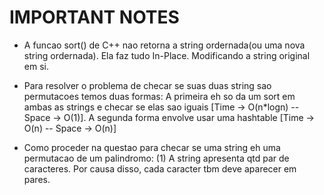 # IMPORTANT NOTES

* A funcao sort() de C++ nao retorna a string ordernada(ou uma nova string ordernada). Ela faz tudo In-Place. Modificando a string original em si.

* Para resolver o problema de checar se suas duas string sao permutacoes temos duas formas: A primeira eh so da um sort em ambas as strings e checar se elas sao iguais [Time -> O(n*logn) -- Space -> O(1)]. A segunda forma envolve usar uma hashtable [Time -> O(n) -- Space -> O(n)]

* Como proceder na questao para checar se uma string eh uma permutacao de um palindromo: (1) A string apresenta qtd par de caracteres. Por causa disso, cada caracter tbm deve aparecer em pares. 
